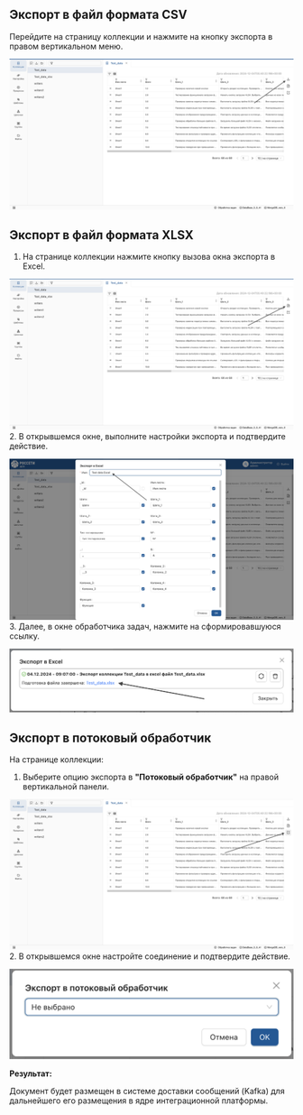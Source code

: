 ## Экспорт в файл формата CSV
Перейдите на страницу коллекции и нажмите на кнопку экспорта в правом вертикальном меню.

![5_export_csv_element.png](../images/3_Collection/3_2_Export_file/1_export_csv_element.png)
## Экспорт в файл формата XLSX
1. На странице коллекции нажмите кнопку вызова окна экспорта в Excel.

![6_export_xslx_element.png](../images/3_Collection/3_2_Export_file/2_export_xslx_element.png)
2. В открывшемся окне, выполните настройки экспорта и подтвердите действие.

![7_export_excel_window.png](../images/3_Collection/3_2_Export_file/3_export_excel_window.png)
3. Далее, в окне обработчика задач, нажмите на сформировавшуюся ссылку.

![8_export_excel_link.png](../images/3_Collection/3_2_Export_file/4_export_excel_link.png)

## Экспорт в потоковый обработчик
На странице коллекции:

1. Выберите опцию экспорта в **"Потоковый обработчик"** на правой вертикальной панели.

![9_export_message_element.png](../images/3_Collection/3_2_Export_file/5_export_message_element.png)
2. В открывшемся окне настройте соединение и подтвердите действие.

![10_export_message_window.png](../images/3_Collection/3_2_Export_file/6_export_message_window.png)

**Результат:**

Документ будет размещен в системе доставки сообщений (Kafka) для дальнейшего его размещения в ядре интеграционной платформы.
